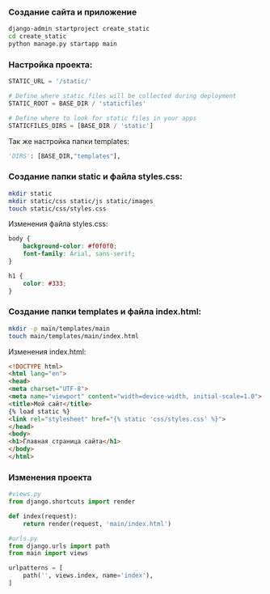 ### Создание сайта и приложение 
```bash
django-admin startproject create_static
cd create_static 
python manage.py startapp main
```

### Настройка проекта:
```python
STATIC_URL = '/static/'

# Define where static files will be collected during deployment
STATIC_ROOT = BASE_DIR / 'staticfiles'

# Define where to look for static files in your apps
STATICFILES_DIRS = [BASE_DIR / 'static']

```
Так же настройка папки templates:
```python
'DIRS': [BASE_DIR,"templates"],
```


### Создание папки static и файла styles.css:
```bash
mkdir static
mkdir static/css static/js static/images
touch static/css/styles.css
```
Изменения файла styles.css:
```css
body {
    background-color: #f0f0f0;
    font-family: Arial, sans-serif;
}

h1 {
    color: #333;
}

```

### Создание папки templates и файла index.html:
```bash
mkdir -p main/templates/main
touch main/templates/main/index.html
```
Изменения index.html:
```html
<!DOCTYPE html>
<html lang="en">
<head>
<meta charset="UTF-8">
<meta name="viewport" content="width=device-width, initial-scale=1.0">
<title>Мой сайт</title>
{% load static %}
<link rel="stylesheet" href="{% static 'css/styles.css' %}">
</head>
<body>
<h1>Главная страница сайта</h1>
</body>
</html>
```

### Изменения проекта 
```python
#views.py
from django.shortcuts import render

def index(request):
	return render(request, 'main/index.html')
```

```python
#urls.py
from django.urls import path
from main import views

urlpatterns = [
	path('', views.index, name='index'),
]
```
